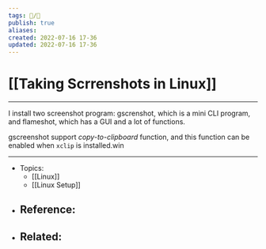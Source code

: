 ```yaml
---
tags: 📝️/🌱️
publish: true
aliases: 
created: 2022-07-16 17-36
updated: 2022-07-16 17-36
---
```


# [[Taking Scrrenshots in Linux]]

---

I install two screenshot program: gscrenshot, which is a mini CLI program, and flameshot, which has a GUI and a lot of functions.

gscreenshot support *copy-to-clipboard* function, and this function can be enabled when `xclip` is installed.win

---

- Topics: 
	- [[Linux]]
	- [[Linux Setup]]
- Reference:
	- 
- Related:
	- 
